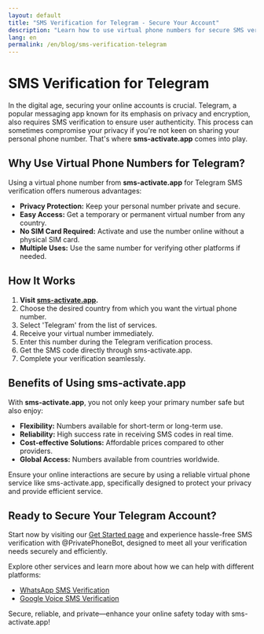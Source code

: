 ```yaml
---
layout: default
title: "SMS Verification for Telegram - Secure Your Account"
description: "Learn how to use virtual phone numbers for secure SMS verification on Telegram without risking your personal information."
lang: en
permalink: /en/blog/sms-verification-telegram
---
```


# SMS Verification for Telegram

In the digital age, securing your online accounts is crucial. Telegram, a popular messaging app known for its emphasis on privacy and encryption, also requires SMS verification to ensure user authenticity. This process can sometimes compromise your privacy if you're not keen on sharing your personal phone number. That's where **sms-activate.app** comes into play.

## Why Use Virtual Phone Numbers for Telegram?

Using a virtual phone number from **sms-activate.app** for Telegram SMS verification offers numerous advantages:

- **Privacy Protection:** Keep your personal number private and secure.
- **Easy Access:** Get a temporary or permanent virtual number from any country.
- **No SIM Card Required:** Activate and use the number online without a physical SIM card.
- **Multiple Uses:** Use the same number for verifying other platforms if needed.

## How It Works

1. **Visit [sms-activate.app](https://sms-activate.app).**
2. Choose the desired country from which you want the virtual phone number.
3. Select 'Telegram' from the list of services.
4. Receive your virtual number immediately.
5. Enter this number during the Telegram verification process.
6. Get the SMS code directly through sms-activate.app.
7. Complete your verification seamlessly.

## Benefits of Using sms-activate.app

With **sms-activate.app**, you not only keep your primary number safe but also enjoy:

- **Flexibility:** Numbers available for short-term or long-term use.
- **Reliability:** High success rate in receiving SMS codes in real time.
- **Cost-effective Solutions:** Affordable prices compared to other providers.
- **Global Access:** Numbers available from countries worldwide.

Ensure your online interactions are secure by using a reliable virtual phone service like sms-activate.app, specifically designed to protect your privacy and provide efficient service.

## Ready to Secure Your Telegram Account?

Start now by visiting our [Get Started page](https://sms-activate.app/get-started) and experience hassle-free SMS verification with @PrivatePhoneBot, designed to meet all your verification needs securely and efficiently.

Explore other services and learn more about how we can help with different platforms:
- [WhatsApp SMS Verification](/en/blog/sms-verification-whatsapp)
- [Google Voice SMS Verification](/en/blog/sms-verification-google)
  
Secure, reliable, and private—enhance your online safety today with sms-activate.app!